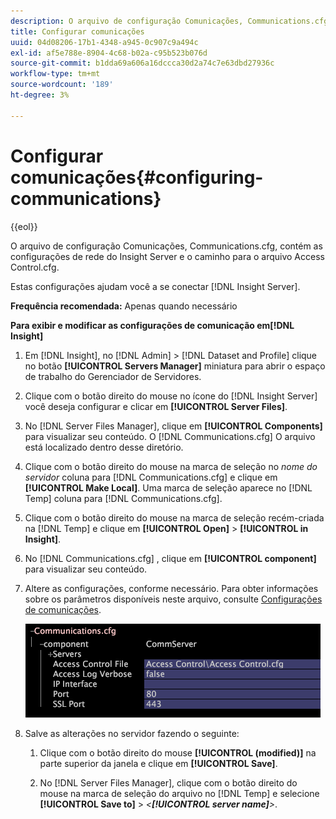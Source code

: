 ```yaml
---
description: O arquivo de configuração Comunicações, Communications.cfg, contém as configurações de rede do Insight Server e o caminho para o arquivo Access Control.cfg.
title: Configurar comunicações
uuid: 04d08206-17b1-4348-a945-0c907c9a494c
exl-id: af5e788e-8904-4c68-b02a-c95b523b076d
source-git-commit: b1dda69a606a16dccca30d2a74c7e63dbd27936c
workflow-type: tm+mt
source-wordcount: '189'
ht-degree: 3%

---
```


# Configurar comunicações{#configuring-communications}

{{eol}}

O arquivo de configuração Comunicações, Communications.cfg, contém as configurações de rede do Insight Server e o caminho para o arquivo Access Control.cfg.

Estas configurações ajudam você a se conectar [!DNL Insight Server].

**Frequência recomendada:** Apenas quando necessário

**Para exibir e modificar as configurações de comunicação em[!DNL Insight]**

1. Em [!DNL Insight], no [!DNL Admin] > [!DNL Dataset and Profile] clique no botão **[!UICONTROL Servers Manager]** miniatura para abrir o espaço de trabalho do Gerenciador de Servidores.
1. Clique com o botão direito do mouse no ícone do [!DNL Insight Server] você deseja configurar e clicar em **[!UICONTROL Server Files]**.
1. No [!DNL Server Files Manager], clique em **[!UICONTROL Components]** para visualizar seu conteúdo. O [!DNL Communications.cfg] O arquivo está localizado dentro desse diretório.
1. Clique com o botão direito do mouse na marca de seleção no *nome do servidor* coluna para [!DNL Communications.cfg] e clique em **[!UICONTROL Make Local]**. Uma marca de seleção aparece no [!DNL Temp] coluna para [!DNL Communications.cfg].
1. Clique com o botão direito do mouse na marca de seleção recém-criada na [!DNL Temp] e clique em **[!UICONTROL Open]** > **[!UICONTROL in Insight]**.
1. No [!DNL Communications.cfg] , clique em **[!UICONTROL component]** para visualizar seu conteúdo.
1. Altere as configurações, conforme necessário. Para obter informações sobre os parâmetros disponíveis neste arquivo, consulte [Configurações de comunicações](../../../home/c-inst-svr/c-cfg-stgs-ref/c-comm-cfg-stgs.md#concept-aed00587c7a1432fb487bd154aaea6b1).

   ![Informações da etapa](assets/cfg_communications_examplevalues.png)

1. Salve as alterações no servidor fazendo o seguinte:

   1. Clique com o botão direito do mouse **[!UICONTROL (modified)]** na parte superior da janela e clique em **[!UICONTROL Save]**.

   1. No [!DNL Server Files Manager], clique com o botão direito do mouse na marca de seleção do arquivo no [!DNL Temp] e selecione **[!UICONTROL Save to]** > *&lt;**[!UICONTROL server name]**>*.

